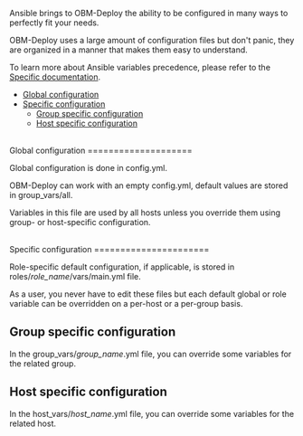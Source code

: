 Ansible brings to OBM-Deploy the ability to be configured in many ways to perfectly fit your needs.

OBM-Deploy uses a large amount of configuration files but don't panic, they are organized in a manner that makes them easy to understand.

To learn more about Ansible variables precedence, please refer to the [Specific documentation](http://docs.ansible.com/playbooks_variables.html#variable-precedence-where-should-i-put-a-variable "Variables precedence on docs.ansible.com").

<!-- START doctoc generated TOC please keep comment here to allow auto update -->
<!-- DON'T EDIT THIS SECTION, INSTEAD RE-RUN doctoc TO UPDATE -->

- [Global configuration](#global-configuration)
- [Specific configuration](#specific-configuration)
  - [Group specific configuration](#group-specific-configuration)
  - [Host specific configuration](#host-specific-configuration)

<!-- END doctoc generated TOC please keep comment here to allow auto update -->

<a name="global-configuration"></a>

<br />
Global configuration
====================

Global configuration is done in config.yml.

OBM-Deploy can work with an empty config.yml, default values are stored in group_vars/all.

Variables in this file are used by all hosts unless you override them using group- or host-specific configuration.

<a name="specific-configuration"></a>

<br />
Specific configuration
======================

Role-specific default configuration, if applicable, is stored in roles/*role_name*/vars/main.yml file.

As a user, you never have to edit these files but each default global or role variable can be overridden on a per-host or a per-group basis.

<a name="group-specific-configuration"></a>

Group specific configuration
----------------------------

In the group_vars/*group_name*.yml file, you can override some variables for the related group.

<a name="host-specific-configuration"></a>

Host specific configuration
---------------------------

In the host_vars/*host_name*.yml file, you can override some variables for the related host.
